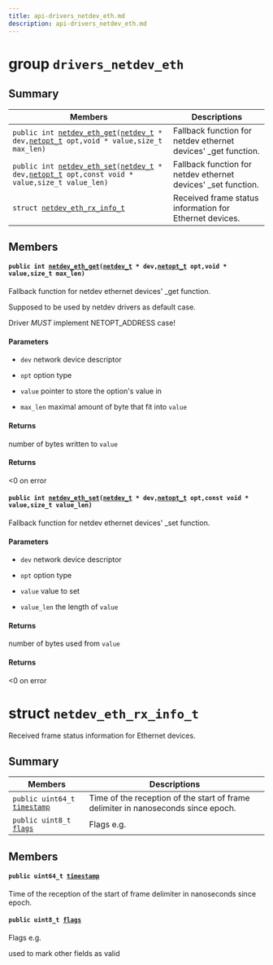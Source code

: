 ```yaml
---
title: api-drivers_netdev_eth.md
description: api-drivers_netdev_eth.md
---
```

# group `drivers_netdev_eth` 

## Summary

 Members                        | Descriptions                                
--------------------------------|---------------------------------------------
`public int `[`netdev_eth_get`](#group__drivers__netdev__eth_1ga4d69b6df9da1146aa73aeaf10281e5ea)`(`[`netdev_t`](./doc/starlight-docs/src/content/docs/apidoc/api-undefined.md#group__drivers__netdev__api_1ga14012f723b7591ad2fa42ace34601ac4)` * dev,`[`netopt_t`](./doc/starlight-docs/src/content/docs/apidoc/api-undefined.md#group__net__netopt_1ga19e30424c1ab107c9c84dc0cb29d9906)` opt,void * value,size_t max_len)`            | Fallback function for netdev ethernet devices' _get function.
`public int `[`netdev_eth_set`](#group__drivers__netdev__eth_1ga5772f3807e5d2c1f725ef9771d210f3b)`(`[`netdev_t`](./doc/starlight-docs/src/content/docs/apidoc/api-undefined.md#group__drivers__netdev__api_1ga14012f723b7591ad2fa42ace34601ac4)` * dev,`[`netopt_t`](./doc/starlight-docs/src/content/docs/apidoc/api-undefined.md#group__net__netopt_1ga19e30424c1ab107c9c84dc0cb29d9906)` opt,const void * value,size_t value_len)`            | Fallback function for netdev ethernet devices' _set function.
`struct `[`netdev_eth_rx_info_t`](#structnetdev__eth__rx__info__t) | Received frame status information for Ethernet devices.

## Members

#### `public int `[`netdev_eth_get`](#group__drivers__netdev__eth_1ga4d69b6df9da1146aa73aeaf10281e5ea)`(`[`netdev_t`](./doc/starlight-docs/src/content/docs/apidoc/api-undefined.md#group__drivers__netdev__api_1ga14012f723b7591ad2fa42ace34601ac4)` * dev,`[`netopt_t`](./doc/starlight-docs/src/content/docs/apidoc/api-undefined.md#group__net__netopt_1ga19e30424c1ab107c9c84dc0cb29d9906)` opt,void * value,size_t max_len)` 

Fallback function for netdev ethernet devices' _get function.

Supposed to be used by netdev drivers as default case.

Driver *MUST* implement NETOPT_ADDRESS case!

#### Parameters
* `dev` network device descriptor 

* `opt` option type 

* `value` pointer to store the option's value in 

* `max_len` maximal amount of byte that fit into `value`

#### Returns
number of bytes written to `value`

#### Returns
<0 on error

#### `public int `[`netdev_eth_set`](#group__drivers__netdev__eth_1ga5772f3807e5d2c1f725ef9771d210f3b)`(`[`netdev_t`](./doc/starlight-docs/src/content/docs/apidoc/api-undefined.md#group__drivers__netdev__api_1ga14012f723b7591ad2fa42ace34601ac4)` * dev,`[`netopt_t`](./doc/starlight-docs/src/content/docs/apidoc/api-undefined.md#group__net__netopt_1ga19e30424c1ab107c9c84dc0cb29d9906)` opt,const void * value,size_t value_len)` 

Fallback function for netdev ethernet devices' _set function.

#### Parameters
* `dev` network device descriptor 

* `opt` option type 

* `value` value to set 

* `value_len` the length of `value`

#### Returns
number of bytes used from `value`

#### Returns
<0 on error

# struct `netdev_eth_rx_info_t` 

Received frame status information for Ethernet devices.

## Summary

 Members                        | Descriptions                                
--------------------------------|---------------------------------------------
`public uint64_t `[`timestamp`](#structnetdev__eth__rx__info__t_1a941515ebd19910bb6071e125e8be64ca) | Time of the reception of the start of frame delimiter in nanoseconds since epoch.
`public uint8_t `[`flags`](#structnetdev__eth__rx__info__t_1afc0aecf25979da8656887e021af465f1) | Flags e.g.

## Members

#### `public uint64_t `[`timestamp`](#structnetdev__eth__rx__info__t_1a941515ebd19910bb6071e125e8be64ca) 

Time of the reception of the start of frame delimiter in nanoseconds since epoch.

#### `public uint8_t `[`flags`](#structnetdev__eth__rx__info__t_1afc0aecf25979da8656887e021af465f1) 

Flags e.g.

used to mark other fields as valid

